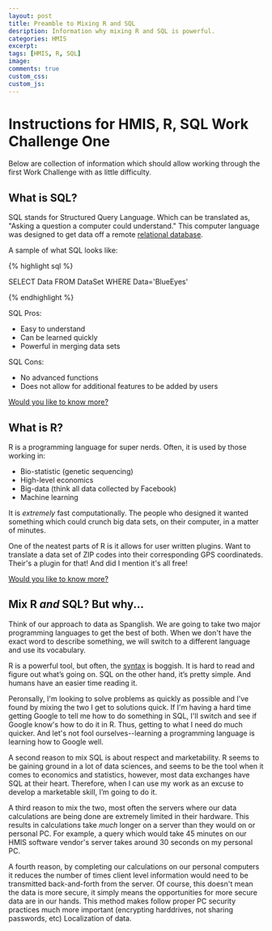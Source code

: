 ```yaml
---
layout: post
title: Preamble to Mixing R and SQL
desription: Information why mixing R and SQL is powerful.
categories: HMIS
excerpt:
tags: [HMIS, R, SQL]
image:
comments: true
custom_css: 
custom_js: 
---
```


# Instructions for HMIS, R, SQL Work Challenge One

Below are collection of information which should allow working through the first Work Challenge with as little difficulty.

## What is SQL?

SQL stands for Structured Query Language.  Which can be translated as, "Asking a question a computer could understand." This computer language was designed to get data off a remote [relational database](https://en.wikipedia.org/wiki/Relational_database).

A sample of what SQL looks like:

{% highlight sql %}

SELECT Data FROM DataSet WHERE Data='BlueEyes'

{% endhighlight %}

SQL Pros:

* Easy to understand
* Can be learned quickly
* Powerful in merging data sets

SQL Cons:
* No advanced functions
* Does not allow for additional features to be added by users

[Would you like to know more?](https://en.wikipedia.org/wiki/SQL)

## What is R?

R is a programming language for super nerds.  Often, it is used by those working in:

* Bio-statistic (genetic sequencing)
* High-level economics
* Big-data (think all data collected by Facebook)
* Machine learning

It is _extremely_ fast computationally.  The people who designed it wanted something which could crunch big data sets, on their computer, in a matter of minutes.

One of the neatest parts of R is it allows for user written plugins.  Want to translate a data set of ZIP codes into their corresponding GPS coordinateds.  Their's a plugin for that!  And did I mention it's all free!

[Would you like to know more?](https://en.wikipedia.org/wiki/R_(programming_language))

## Mix R _and_ SQL? But why...

Think of our approach to data as Spanglish.  We are going to take two major programming languages to get the best of both.  When we don't have the exact word to describe something, we will switch to a different language and use its vocabulary.

R is a powerful tool, but often, the [syntax](https://en.wikipedia.org/wiki/Syntax_(programming_languages)) is boggish.  It is hard to read and figure out what’s going on.  SQL on the other hand, it’s pretty simple.  And humans have an easier time reading it.

Peronsally, I'm looking to solve problems as quickly as possible and I’ve found by mixing the two I get to solutions quick.  If I'm having a hard time getting Google to tell me how to do something in SQL, I'll switch and see if Google know's how to do it in R.  Thus, getting to what I need do much quicker. And let's not fool ourselves--learning a programming language is learning how to Google well.

A second reason to mix SQL is about respect and marketability.  R seems to be gaining ground in a lot of data sciences, and seems to be the tool when it comes to economics and statistics, however, most data exchanges have SQL at their heart.  Therefore, when I can use my work as an excuse to develop a marketable skill, I’m going to do it.

A third reason to mix the two, most often the servers where our data calculations are being done are extremely limited in their hardware.  This results in calculations take _much_ longer on a server than they would on or personal PC.  For example, a query which would take 45 minutes on our HMIS software vendor's server takes around 30 seconds on my personal PC.

A fourth reason, by completing our calculations on our personal computers it reduces the number of times client level information would need to be transmitted back-and-forth from the server.  Of course, this doesn't mean the data is more secure, it simply means the opportunities for more secure data are in our hands.  This method makes follow proper PC security practices much more important (encrypting harddrives, not sharing passwords, etc)
Localization of data.